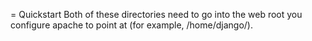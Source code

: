 = Quickstart
Both of these directories need to go into the web root you configure apache to point at (for example, /home/django/).
